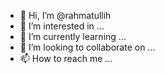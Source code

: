 - 👋 Hi, I’m @rahmatullih
- 👀 I’m interested in ...
- 🌱 I’m currently learning ...
- 💞️ I’m looking to collaborate on ...
- 📫 How to reach me ...

<!---
rahmatullih/rahmatullih is a ✨ special ✨ repository because its `README.md` (this file) appears on your GitHub profile.
You can click the Preview link to take a look at your changes.
--->
